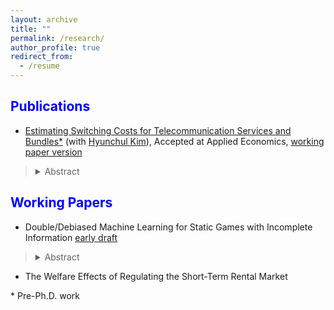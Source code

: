 ```yaml
---
layout: archive
title: ""
permalink: /research/
author_profile: true
redirect_from:
  - /resume
---
```


<span style="color:blue">Publications</span>
---

- [Estimating Switching Costs for Telecommunication Services and Bundles*](https://www.tandfonline.com/doi/full/10.1080/00036846.2022.2030046) (with [Hyunchul Kim](https://hyunkimecon.github.io/)), Accepted at Applied Economics, [working paper version](https://papers.ssrn.com/sol3/papers.cfm?abstract_id=3787321)

> <details><summary>Abstract</summary>  We develop a consumer level demand model of telecommunications and broadcasting services taking into account the exhaustive set of alternatives available to consumers, including bundled services. We then estimate the switching costs associated with bundling. Previous studies are confined to choices of only one or two services, rather than addressing inter-relationships among different services made possible through bundling. We find that our approach improves the accuracy of switching cost estimates compared with when the choice sets are restricted in demand models. Our results also indicate that switching costs incurred with bundling are substantial, making up approximately 65% of monthly service costs. </details>


<span style="color:blue">Working Papers</span>
---

-  Double/Debiased Machine Learning for Static Games with Incomplete Information [early draft](https://papers.ssrn.com/sol3/papers.cfm?abstract_id=4377695)

> <details><summary>Abstract</summary>  This paper presents estimation and inference methods for static games with incomplete information using modern machine learning tools. Conventional econometric methods in Bajari et al. (2010), can only be applied with low-dimensional covariates compared to the sample size N. However, when the data includes high-dimensional covariates, using machine learning estimators to recover the nuisance parameters can lead to biases in the structural parameter of interest, θ0, due to regularization and over-fitting. The proposed estimator addresses these biases by characterizing Neyman orthogonal moments and using cross-fitting algorithm. This allows researchers to use machine learning methods like Lasso, Random Forest, or Neural Networks to estimate the first-stage nuisance parameters, leading to a parameter of interest that is √N-consistent and asymptotically normal. Monte Carlo experiments show that without correction of the moment condition, the nuisance parameters estimated from machine learning estimators can cause significant downward biases (toward zero) in the estimates of θ0. The proposed estimator based on orthogonal moment effectively removes these biases, resulting in estimates that are unbiased and centered on the true value.

- The Welfare Effects of Regulating the Short-Term Rental Market
 

\* Pre-Ph.D. work
